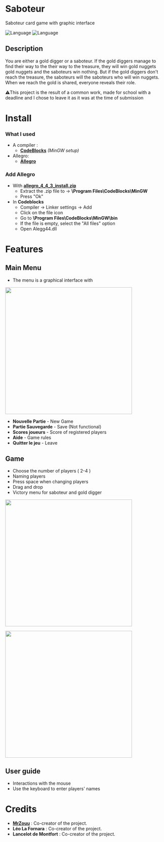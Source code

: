 # Saboteur
Saboteur card game with graphic interface

![Language](https://img.shields.io/badge/Language-C-b0b0b0)
![Language](https://img.shields.io/badge/Allegro-02A9FF?style=logo=Allegro&logoColor=white)

##  Description
You are either a gold digger or a saboteur. If the gold diggers manage to find their way to the
their way to the treasure, they will win gold nuggets
gold nuggets and the saboteurs win nothing. But if the
gold diggers don't reach the treasure, the saboteurs will
the saboteurs who will win nuggets. When we reach
the gold is shared, everyone reveals their role.

⚠️This project is the result of a common work, made for school with a deadline and I chose to leave it as it was at the time of submission

# Install
### What I used
* A compiler :
    * **[CodeBlocks](http://www.codeblocks.org/downloads/binaries/)** *(MinGW setup)*
* Allegro:
    * **[Allegro](https://github.com/MrZouu/Saboteur/blob/main/allegro_4_4_3_install.zip)**
### Add Allegro
* With **[allegro_4_4_3_install.zip](https://github.com/MrZouu/Saboteur/blob/main/allegro_4_4_3_install.zip)**
  * Extract the .zip file to -> **\Program Files\CodeBlocks\MinGW**
  * Press "Ok"
* In **Codeblocks**
  * Compiler -> Linker settings -> Add
  * Click on the file icon
  * Go to **\Program Files\CodeBlocks\MinGW\bin**
  * If the file is empty, select the "All files" option
  * Open Alegg44.dll

# Features
## Main Menu
* The menu is a graphical interface with
<p>
	<img src="https://imgur.com/xszfQP9.png" width="400">
</p>

   * **Nouvelle Partie** - New Game
   * **Partie Sauvegarde** - Save (Not functional)
   * **Scores joueurs** - Score of registered players
   * **Aide** - Game rules
   * **Quitter le jeu** - Leave

## Game
* Choose the number of players ( 2-4 )
* Naming players
* Press space when changing players
* Drag and drop
* Victory menu for saboteur and gold digger

<p>
	<img src="https://imgur.com/OrUdvyC.png" width="400">
</p>
<p>
	<img src="https://imgur.com/QAuKcO4.png" width="400">
</p>

##  User guide
* Interactions with the mouse
* Use the keyboard to enter players' names

#  Credits
* [**MrZouu**](https://github.com/MrZouu) : Co-creator of the project. 
* **Léo La Fornara** : Co-creator of the project.
* **Lancelot de Montfort** : Co-creator of the project.
